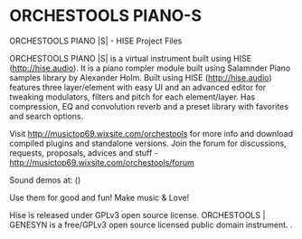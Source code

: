 # ORCHESTOOLS PIANO-S
ORCHESTOOLS PIANO |S| - HISE Project Files

ORCHESTOOLS PIANO |S| is a virtual instrument built using HISE (http://hise.audio). It is a piano rompler module built using Salamnder Piano samples library by Alexander Holm. Built using HISE (http://hise.audio) features three layer/element with easy UI and an advanced editor for tweaking modulators, filters and pitch for each element/layer. Has compression, EQ and convolution reverb and a preset library with favorites and search options.

Visit http://musictop69.wixsite.com/orchestools for more info and download compiled plugins and standalone versions. Join the forum for discussions, requests, proposals, advices and stuff - http://musictop69.wixsite.com/orchestools/forum

Sound demos at: ()

Use them for good and fun! Make music & Love!

Hise is released under GPLv3 open source license. ORCHESTOOLS | GENESYN is a free/GPLv3 open source licensed public domain instrument. .
